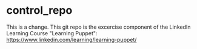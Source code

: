 # control_repo

This is a change. This git repo is the excercise component of the LinkedIn Learning Course "Learning Puppet":
https://www.linkedin.com/learning/learning-puppet/
